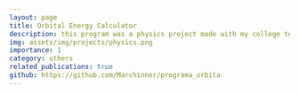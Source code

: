 ```yaml
---
layout: page
title: Orbital Energy Calculator
description: this program was a physics project made with my college teacher to calculate the orbital energy associated with the orbit of a planet
img: assets/img/projects/physics.png
importance: 1
category: others
related_publications: true
github: https://github.com/Marchinner/programa_orbita
---
```

